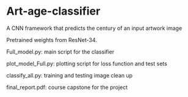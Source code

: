 # Art-age-classifier
A CNN framework that predicts the century of an input artwork image

Pretrained weights from ResNet-34.

Full_model.py: main script for the classifier

plot_model_Full.py: plotting script for loss function and test sets

classify_all.py: training and testing image clean up 

final_report.pdf: course capstone for the project
